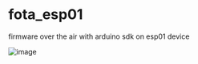 # fota_esp01
firmware over the air with arduino sdk on esp01 device

![image](https://github.com/caion90/fota_esp01/assets/105600461/7ac5fd75-94f2-4e86-8827-88dad62d4937)
